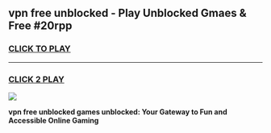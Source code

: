 
## vpn free unblocked - Play Unblocked Gmaes & Free #20rpp
<h3>
<a href="https://news.freeplayer.one?title=vpn_free_unblocked&ref=03M">CLICK TO PLAY</a></h3>
<hr>

<h3>
<a href="https://news.freeplayer.one?title=vpn_free_unblocked&ref=03M">CLICK 2 PLAY</a>
  
</h3>

<a href="https://news.freeplayer.one?title=vpn_free_unblocked&ref=03M"><img src="https://clearcache.store/games.png"></a>


**vpn free unblocked games unblocked: Your Gateway to Fun and Accessible Online Gaming**
